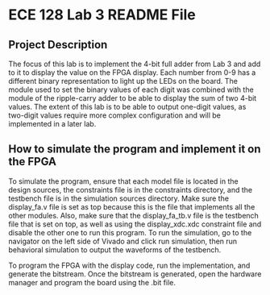 # ECE 128 Lab 3 README File


## Project Description
The focus of this lab is to implement the 4-bit full adder from Lab 3 and add to it to display the value on the FPGA display. Each number from 0-9 has a different binary representation to light up the LEDs on the board. The module used to set the binary values of each digit was combined with the module of the ripple-carry adder to be able to display the sum of two 4-bit values. The extent of this lab is to be able to output one-digit values, as two-digit values require more complex configuration and will be implemented in a later lab. 


## How to simulate the program and implement it on the FPGA 
To simulate the program, ensure that each model file is located in the design sources, the constraints file is in the constraints directory, and the testbench file is in the simulation sources directory. Make sure the display_fa.v file is set as top because this is the file that implements all the other modules. Also, make sure that the display_fa_tb.v file is the testbench file that is set on top, as well as using the display_xdc.xdc constraint file and disable the other one to run this program. To run the simulation, go to the navigator on the left side of Vivado and click run simulation, then run behavioral simulation to output the waveforms of the testbench. 

To program the FPGA with the display code, run the implementation, and generate the bitstream. Once the bitstream is generated, open the hardware manager and program the board using the .bit file. 
